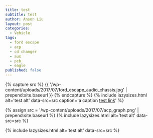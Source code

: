 ```yaml
---
title: test
subtitle: test
author: Anson Liu
layout: post
categories:
  - Vehicle
tags:
  - ford escape
  - acp
  - cd changer
  - aux
  - pcb
  - eagle
published: false
---
```


{% capture src %}
  {{ '/wp-content/uploads/2017/07/ford_escape_audio_chassis.jpg' | prepend:site.baseurl }}
{% endcapture %}
{% include lazysizes.html alt='test alt' data-src=src caption='a caption [test link](http://example.com)' %}

{% assign src = '/wp-content/uploads/2017/07/acp_graph.png' | prepend:site.baseurl %}
{% include lazysizes.html alt='test alt' data-src=src %}

{% include lazysizes.html alt='test alt' data-src=src %}